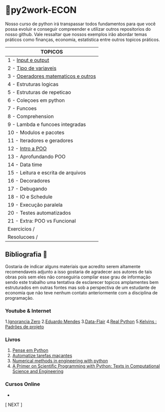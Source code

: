 # :game_die:py2work-ECON

  Nosso curso de python irá transpassar todos fundamentos para que você possa evoluir e conseguir compreender e utilizar outros repositorios do nosso github. 
  Vale ressaltar que nossos exemplos irão abordar temas práticos como finanças, economia, estatistica entre outros topicos práticos.

TOPICOS|
------------ |
1 - [Input e output](https://github.com/Ratarca/py2work-ECON/blob/master/%23Leituras/01%20-%20input%20e%20output%20-%20py2work.ipynb)|
2 - [Tipo de variaveis](https://github.com/Ratarca/py2work-ECON/blob/master/%23Leituras/02%20-%20Tipos%20de%20variaveis%20-%20py2work%20.ipynb) |
3 - [Operadores matematicos e outros](https://github.com/Ratarca/py2work-ECON/blob/master/%23Leituras/03%20-%20operadores%20aritmeticos%20entre%20outros%20-%20py2work.ipynb) |
4 - Estruturas logicas |
5 - Estruturas de repeticao|
6 - Coleçoes em python |
7 - Funcoes |
8 - Comprehension |
9 - Lambda e funcoes integradas|
10 - Modulos e pacotes |
11 - Iteradores e geradores |
12 - [Intro a POO](https://github.com/Ratarca/py2work-ECON/blob/master/%23Leituras/12%20-%20Introducao%20a%20POO.ipynb) |
13 - Aprofundando POO |
14 - Data time |
15 - Leitura e escrita de arquivos |
16 - Decoradores |
17 - Debugando|
18 - IO e Schedule |
19 - Execução paralela |
20 - Testes automatizados|
21 - Extra: POO vs Funcional|
Exercicios / |
Resolucoes / |

## Bibliografia :book:

 Gostaria de indicar alguns materiais que acredito serem altamente recomendaveis adjunto a isso gostaria de agradecer aos autores de tais obras pois sem eles não conseguiria compilar esse grau de informação sendo este trabalho uma tentativa de esclarecer topicos amplamentes bem estruturados em outras fontes mas sob a perspectiva de um estudante de economia que não teve nenhum contato anteriormente com a disciplina de programação.

### Youtube & Internet

1.[Ignorancia Zero](https://www.youtube.com/channel/UCmjj41YfcaCpZIkU-oqVIIw)
2.[Eduardo Mendes](https://www.youtube.com/user/mendesesduardo)
3.[Data-Flair](https://data-flair.training/blogs/python-tutorials-home/)
4.[Real Python](https://realpython.com/)
5.[Kelvins : Padrões de projeto ](https://github.com/kelvins/design-patterns-python)

### Livros
1. [Pense em Python](https://www.amazon.com.br/Pense-Python-Como-Cientista-Computa%C3%A7%C3%A3o/dp/8575225081/ref=sr_1_6?__mk_pt_BR=%C3%85M%C3%85%C5%BD%C3%95%C3%91&keywords=python&qid=1561146517&s=gateway&sr=8-6)
2. [Automatize tarefas maçantes](https://www.amazon.com.br/Automatize-Tarefas-Ma%C3%A7antes-com-Python/dp/8575224468/ref=sr_1_5?__mk_pt_BR=%C3%85M%C3%85%C5%BD%C3%95%C3%91&keywords=python&qid=1561146517&s=gateway&sr=8-5)
3. [Numerical methods in engineering with python](https://www.amazon.com.br/Numerical-Methods-Engineering-Python-English-ebook/dp/B01NBMYQZH/ref=sr_1_1?__mk_pt_BR=%C3%85M%C3%85%C5%BD%C3%95%C3%91&keywords=numerical+methods+in+engineering+python&qid=1561146665&s=gateway&sr=8-1)
4. [A Primer on Scientific Programming with Python: Texts in Computational Science and Engineering](https://www.amazon.com.br/Primer-Scientific-Programming-Python-Computational-ebook/dp/B079BVNRNS/ref=sr_1_14?__mk_pt_BR=%C3%85M%C3%85%C5%BD%C3%95%C3%91&keywords=python+scientific&qid=1561146556&s=gateway&sr=8-14)

### Cursos Online
-

[ NEXT ]
